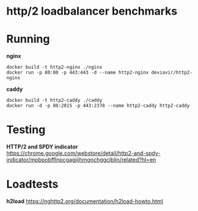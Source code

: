 # http/2 loadbalancer benchmarks


# Running

**nginx**

```
docker build -t http2-nginx ./nginx
docker run -p 80:80 -p 443:443 -d --name http2-nginx deviavir/http2-nginx
```

**caddy**

```
docker build -t http2-caddy ./caddy
docker run -d -p 80:2015 -p 443:2378 --name http2-caddy http2-caddy
```


# Testing

**HTTP/2 and SPDY indicator**
https://chrome.google.com/webstore/detail/http2-and-spdy-indicator/mpbpobfflnpcgagjijhmgnchggcjblin/related?hl=en

# Loadtests

**h2load**
https://nghttp2.org/documentation/h2load-howto.html